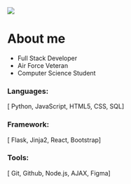 <img src="https://giphy.com/gifs/hacker-hacking-binary-V4NSR1NG2p0KeJJyr5" />

<h1>About me</h1>
<ul>
  <li>Full Stack Developer </li>
  <li>Air Force Veteran </>
  <li>Computer Science Student</li>
</ul>

<h3>Languages:</h3>
<p>[ Python, JavaScript, HTML5, CSS, SQL]
  
<h3>Framework:</h3>
<p>[ Flask, Jinja2, React, Bootstrap] </p> 

<h3>Tools:</h3>
<p>[ Git, Github, Node.js, AJAX, Figma]</p> 
